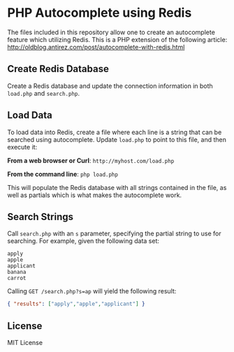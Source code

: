 PHP Autocomplete using Redis
======================

The files included in this repository allow one to create an autocomplete feature which utilizing Redis. This is a PHP extension of the following article: http://oldblog.antirez.com/post/autocomplete-with-redis.html

## Create Redis Database

Create a Redis database and update the connection information in both `load.php` and `search.php`.

## Load Data

To load data into Redis, create a file where each line is a string that can be searched using autocomplete. Update `load.php` to point to this file, and then execute it:

**From a web browser or Curl**: 
`http://myhost.com/load.php`

**From the command line**: 
`php load.php`

This will populate the Redis database with all strings contained in the file, as well as partials which is what makes the autocomplete work.

## Search Strings

Call `search.php` with an `s` parameter, specifying the partial string to use for searching. For example, given the following data set:

```shell
apply
apple
applicant
banana
carrot
```

Calling `GET /search.php?s=ap` will yield the following result:

```json
{ "results": ["apply","apple","applicant"] }
```

## License

MIT License
